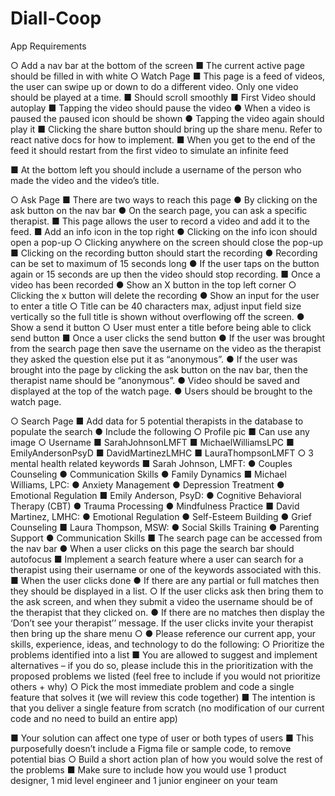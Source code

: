# Diall-Coop



App Requirements

○ Add a nav bar at the bottom of the screen
■ The current active page should be filled in with white
○ Watch Page
■ This page is a feed of videos, the user can swipe up or down to do a
different video. Only one video should be played at a time.
■ Should scroll smoothly
■ First Video should autoplay
■ Tapping the video should pause the video
● When a video is paused the paused icon should be shown
● Tapping the video again should play it
■ Clicking the share button should bring up the share menu. Refer to react
native docs for how to implement.
■ When you get to the end of the feed it should restart from the first video
to simulate an infinite feed
    
 ■ At the bottom left you should include a username of the person who made the video and the video’s title.

 
○ Ask Page
■ There are two ways to reach this page
● By clicking on the ask button on the nav bar
● On the search page, you can ask a specific therapist.
■ This page allows the user to record a video and add it to the feed.
■ Add an info icon in the top right
● Clicking on the info icon should open a pop-up
○ Clicking anywhere on the screen should close the pop-up
■ Clicking on the recording button should start the recording
● Recording can be set to maximum of 15 seconds long
● If the user taps on the button again or 15 seconds are up then the
video should stop recording.
■ Once a video has been recorded
● Show an X button in the top left corner
○ Clicking the x button will delete the recording
● Show an input for the user to enter a title
○ Title can be 40 characters max, adjust input field size
vertically so the full title is shown without overflowing off
the screen.
● Show a send it button
○ User must enter a title before being able to click send button
■ Once a user clicks the send button
● If the user was brought from the search page then save the
username on the video as the therapist they asked the question
else put it as “anonymous”.
● If the user was brought into the page by clicking the ask button on
the nav bar, then the therapist name should be “anonymous”.
● Video should be saved and displayed at the top of the watch page.
● Users should be brought to the watch page.


○ Search Page
■ Add data for 5 potential therapists in the database to populate the search
● Include the following ○ Profile pic
■ Can use any image
○ Username
■ SarahJohnsonLMFT ■ MichaelWilliamsLPC ■ EmilyAndersonPsyD ■ DavidMartinezLMHC ■ LauraThompsonLMFT
○ 3 mental health related keywords
■ Sarah Johnson, LMFT:
● Couples Counseling
● Communication Skills
● Family Dynamics
■ Michael Williams, LPC:
● Anxiety Management
● Depression Treatment
● Emotional Regulation
■ Emily Anderson, PsyD:
● Cognitive Behavioral Therapy (CBT)
● Trauma Processing
● Mindfulness Practice
■ David Martinez, LMHC:
● Emotional Regulation
● Self-Esteem Building
● Grief Counseling
■ Laura Thompson, MSW:
● Social Skills Training
● Parenting Support
● Communication Skills
■ The search page can be accessed from the nav bar
● When a user clicks on this page the search bar should autofocus
■ Implement a search feature where a user can search for a therapist using their username or one of the keywords associated with this.
■ When the user clicks done
● If there are any partial or full matches then they should be
displayed in a list.
○ If the user clicks ask then bring them to the ask screen,
and when they submit a video the username should be of
the therapist that they clicked on.
● If there are no matches then display the ‘Don’t see your therapist’’
message. If the user clicks invite your therapist then bring up the share menu
○
● Please reference our current app, your skills, experience, ideas, and technology to do the
following:
○ Prioritize the problems identified into a list
■ You are allowed to suggest and implement alternatives – if you do so, please include this in the prioritization with the proposed problems we listed (feel free to include if you would not prioritize others + why)
○ Pick the most immediate problem and code a single feature that solves it (we will review this code together)
■ The intention is that you deliver a single feature from scratch (no modification of our current code and no need to build an entire app)
 
■ Your solution can affect one type of user or both types of users
■ This purposefully doesn’t include a Figma file or sample code, to remove
potential bias
○ Build a short action plan of how you would solve the rest of the problems
■ Make sure to include how you would use 1 product designer, 1 mid level engineer and 1 junior engineer on your team
